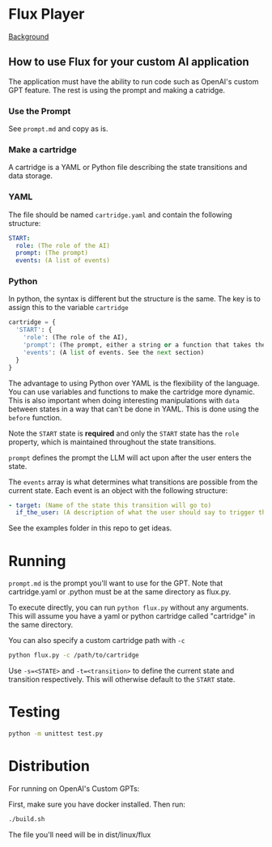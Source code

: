 # Flux Player

[Background](https://www.adamgrant.info/flux-player)

## How to use Flux for your custom AI application

The application must have the ability to run code such as OpenAI's custom GPT feature.
The rest is using the prompt and making a catridge.

### Use the Prompt

See `prompt.md` and copy as is.

### Make a cartridge

A cartridge is a YAML or Python file describing the state transitions and data storage.

### YAML

The file should be named `cartridge.yaml` and contain the following structure:

```yaml
START:
  role: (The role of the AI)
  prompt: (The prompt)
  events: (A list of events)
```

### Python

In python, the syntax is different but the structure is the same. The key is to assign this to the variable `cartridge`

```python
cartridge = {
  'START': {
    'role': (The role of the AI),
    'prompt': (The prompt, either a string or a function that takes the data dict as an argument),
    'events': (A list of events. See the next section)
  }
}
```

The advantage to using Python over YAML is the flexibility of the language. You can use variables and functions to make the cartridge more dynamic. This is also important when doing interesting manipulations with `data` between states in a way that can't be done in YAML. This is done using the `before` function.

Note the `START` state is **required** and only the `START` state has the `role` property, which is maintained throughout the state transitions.

`prompt` defines the prompt the LLM will act upon after the user enters the state.

The `events` array is what determines what transitions are possible from the current state. Each event is an object with the following structure:

```yaml
- target: (Name of the state this transition will go to)
  if_the_user: (A description of what the user should say to trigger this transition assuming the sentence starts with 'if the user...')
```

See the examples folder in this repo to get ideas.

# Running

`prompt.md` is the prompt you'll want to use for the GPT. Note that cartridge.yaml or .python must be at the same directory as flux.py.

To execute directly, you can run `python flux.py` without any arguments. This will assume you have a yaml or python cartridge called "cartridge" in the same directory.

You can also specify a custom cartridge path with `-c`

```bash
python flux.py -c /path/to/cartridge
```

Use `-s=<STATE>` and `-t=<transition>` to define the current state and transition respectively. This will otherwise default to the `START` state.

# Testing

```bash
python -m unittest test.py
```

# Distribution

For running on OpenAI's Custom GPTs:

First, make sure you have docker installed. Then run:

```bash
./build.sh
```

The file you'll need will be in dist/linux/flux